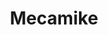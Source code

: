 ---
title: "Mecamike"
url: /culan/mecamike-route-de-chateaumeillant/
shop: réparation de voitures
---